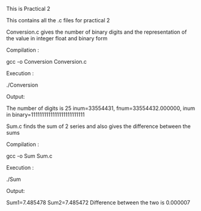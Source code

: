 This is Practical 2


This contains all the .c files for practical 2


Conversion.c gives the number of binary digits and the representation of the value in integer float and binary form

Compilation :

gcc -o Conversion Conversion.c

Execution :

./Conversion

Output:

The number of digits is 25
inum=33554431,  fnum=33554432.000000, inum in binary=1111111111111111111111111



Sum.c finds the sum of 2 series and also gives the difference between the sums

Compilation :

gcc -o Sum Sum.c

Execution :

./Sum

Output:

Sum1=7.485478
Sum2=7.485472
Difference between the two is 0.000007
